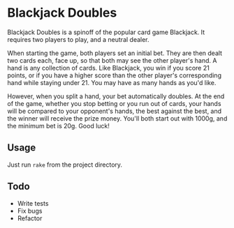 # Blackjack Doubles

Blackjack Doubles is a spinoff of the popular card game Blackjack.
It requires two players to play, and a neutral dealer.

When starting the game, both players set an initial bet.
They are then dealt two cards each, face up, so that both
may see the other player's hand. A hand is any collection of cards.
Like Blackjack, you win if you score 21 points, or if you have a
higher score than the other player's corresponding hand while staying
under 21. You may have as many hands as you'd like.

However, when you split a hand, your bet automatically doubles.
At the end of the game, whether you stop betting or you run out of cards,
your hands will be compared to your opponent's hands, the best against the
best, and the winner will receive the prize money.
You'll both start out with 1000g, and the minimum bet is 20g. Good luck!

## Usage

Just run `rake` from the project directory.

## Todo

* Write tests
* Fix bugs
* Refactor
